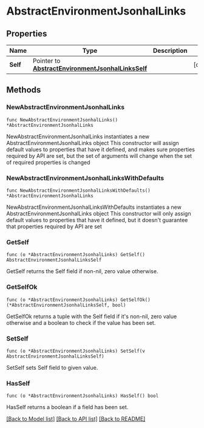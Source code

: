 # AbstractEnvironmentJsonhalLinks

## Properties

Name | Type | Description | Notes
------------ | ------------- | ------------- | -------------
**Self** | Pointer to [**AbstractEnvironmentJsonhalLinksSelf**](AbstractEnvironmentJsonhalLinksSelf.md) |  | [optional] 

## Methods

### NewAbstractEnvironmentJsonhalLinks

`func NewAbstractEnvironmentJsonhalLinks() *AbstractEnvironmentJsonhalLinks`

NewAbstractEnvironmentJsonhalLinks instantiates a new AbstractEnvironmentJsonhalLinks object
This constructor will assign default values to properties that have it defined,
and makes sure properties required by API are set, but the set of arguments
will change when the set of required properties is changed

### NewAbstractEnvironmentJsonhalLinksWithDefaults

`func NewAbstractEnvironmentJsonhalLinksWithDefaults() *AbstractEnvironmentJsonhalLinks`

NewAbstractEnvironmentJsonhalLinksWithDefaults instantiates a new AbstractEnvironmentJsonhalLinks object
This constructor will only assign default values to properties that have it defined,
but it doesn't guarantee that properties required by API are set

### GetSelf

`func (o *AbstractEnvironmentJsonhalLinks) GetSelf() AbstractEnvironmentJsonhalLinksSelf`

GetSelf returns the Self field if non-nil, zero value otherwise.

### GetSelfOk

`func (o *AbstractEnvironmentJsonhalLinks) GetSelfOk() (*AbstractEnvironmentJsonhalLinksSelf, bool)`

GetSelfOk returns a tuple with the Self field if it's non-nil, zero value otherwise
and a boolean to check if the value has been set.

### SetSelf

`func (o *AbstractEnvironmentJsonhalLinks) SetSelf(v AbstractEnvironmentJsonhalLinksSelf)`

SetSelf sets Self field to given value.

### HasSelf

`func (o *AbstractEnvironmentJsonhalLinks) HasSelf() bool`

HasSelf returns a boolean if a field has been set.


[[Back to Model list]](../README.md#documentation-for-models) [[Back to API list]](../README.md#documentation-for-api-endpoints) [[Back to README]](../README.md)


